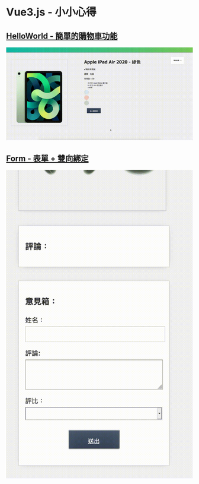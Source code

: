 # Vue3.js - 小小心得

## [HelloWorld - 簡單的購物車功能](https://william-weng.github.io/)
![HelloWorld - 簡單的購物車功能](./_Gif_/HelloWorld.gif)

## [Form - 表單 + 雙向綁定](https://william-weng.github.io/)
![Form - 表單 + 雙向綁定](./_Gif_/Form.gif)